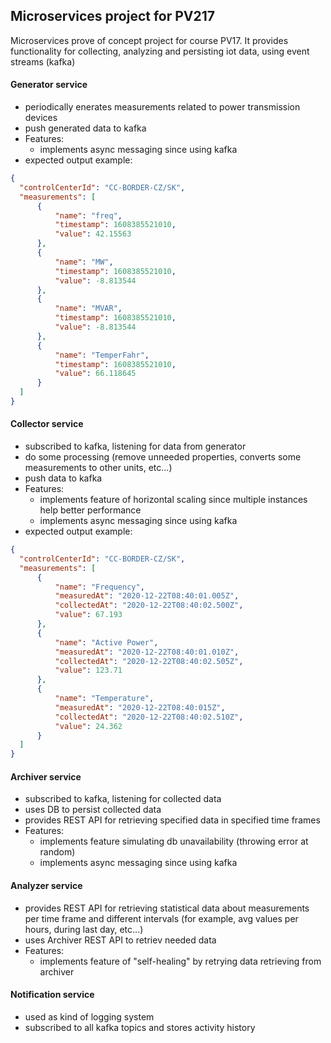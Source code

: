 ## Microservices project for PV217
Microservices prove of concept project for course PV17.  It provides functionality for collecting, analyzing and persisting iot data, using event streams (kafka) 

#### Generator service
  - periodically enerates measurements related to power transmission devices
  - push generated data to kafka
  - Features:
    * implements async messaging since using kafka
  - expected output example:
  ```json
  {
	"controlCenterId": "CC-BORDER-CZ/SK",
	"measurements": [
		{
			"name": "freq",
			"timestamp": 1608385521010,
			"value": 42.15563
		},
		{
			"name": "MW",
			"timestamp": 1608385521010,
			"value": -8.813544
		},
		{
			"name": "MVAR",
			"timestamp": 1608385521010,
			"value": -8.813544
		},
		{
			"name": "TemperFahr",
			"timestamp": 1608385521010,
			"value": 66.118645
		}
	]
}
  ```
#### Collector service
  - subscribed to kafka, listening for data from generator
  - do some processing (remove unneeded properties, converts some measurements to other units, etc...)
  - push data to kafka
  - Features:
    * implements feature of horizontal scaling since multiple instances help better performance
    * implements async messaging since using kafka
  - expected output example:
  ```json
  {
	"controlCenterId": "CC-BORDER-CZ/SK",
	"measurements": [
		{
			"name": "Frequency",
			"measuredAt": "2020-12-22T08:40:01.005Z",
			"collectedAt": "2020-12-22T08:40:02.500Z",
			"value": 67.193
		},
		{
			"name": "Active Power",
			"measuredAt": "2020-12-22T08:40:01.010Z",
			"collectedAt": "2020-12-22T08:40:02.505Z",
			"value": 123.71
		},
		{
			"name": "Temperature",
			"measuredAt": "2020-12-22T08:40:015Z",
			"collectedAt": "2020-12-22T08:40:02.510Z",
			"value": 24.362
		}
	]
  }
  ```

#### Archiver service
  - subscribed to kafka, listening for collected data
  - uses DB to persist collected data
  - provides REST API for retrieving specified data in specified time frames
  - Features: 
    * implements feature simulating db unavailability (throwing error at random)
    * implements async messaging since using kafka

#### Analyzer service
  - provides REST API for retrieving statistical data about measurements per time frame and different intervals (for example, avg values per hours, during last day, etc...)
  - uses Archiver REST API to retriev needed data
  - Features:
    * implements feature of "self-healing" by retrying data retrieving from archiver

#### Notification service
  - used as kind of logging system
  - subscribed to all kafka topics and stores activity history